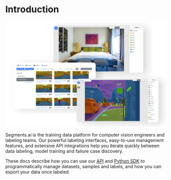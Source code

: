 # Introduction

![](.gitbook/assets/overview.png)

Segments.ai is the training data platform for computer vision engineers and labeling teams. Our powerful labeling interfaces, easy-to-use management features, and extensive API integrations help you iterate quickly between data labeling, model training and failure case discovery.

These docs describe how you can use our [API](api.md) and [Python SDK](python-sdk.md) to programmatically manage datasets, samples and labels, and how you can export your data once labeled.

